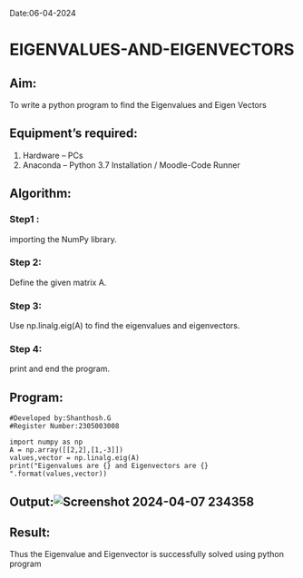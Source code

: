 Date:06-04-2024
# EIGENVALUES-AND-EIGENVECTORS
## Aim:
To write a python program to find the Eigenvalues and Eigen Vectors
## Equipment’s required:
1. 	Hardware – PCs
2. 	Anaconda – Python 3.7 Installation / Moodle-Code Runner
## Algorithm:
### Step1 : 
 importing the NumPy library.
### Step 2: 
Define the given matrix A.
### Step 3: 
 Use np.linalg.eig(A) to find the eigenvalues and eigenvectors.
### Step 4: 
print and end the program.
## Program:
```
#Developed by:Shanthosh.G
#Register Number:2305003008

import numpy as np
A = np.array([[2,2],[1,-3]])
values,vector = np.linalg.eig(A)
print("Eigenvalues are {} and Eigenvectors are {} ".format(values,vector))
```
## Output:![Screenshot 2024-04-07 234358](https://github.com/shanthosh397/EIGENVALUES-AND-EIGENVECTORS/assets/153431200/39c0936c-7fd0-4f26-a6fd-e5ce3fa3f90e)
## Result:
Thus the Eigenvalue and Eigenvector is successfully solved using python program
